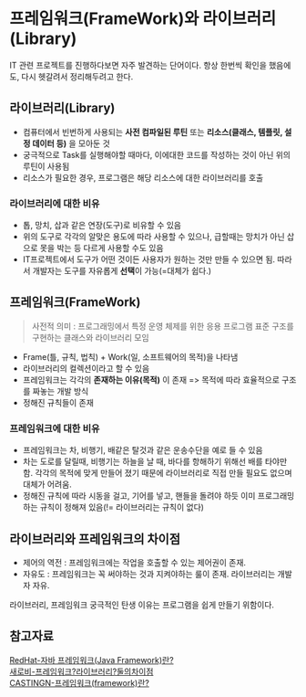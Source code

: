 # 프레임워크(FrameWork)와 라이브러리(Library)
IT 관련 프로젝트를 진행하다보면 자주 발견하는 단어이다. 항상 한번씩 확인을 했음에도, 다시 헷갈려서 정리해두려고 한다.

## 라이브러리(Library)
+ 컴퓨터에서 빈번하게 사용되는 **사전 컴파일된 루틴** 또는 **리소스(클래스, 템플릿, 설정 데이터 등)** 을 모아둔 것
+ 궁극적으로 Task를 실행해야할 때마다, 이에대한 코드를 작성하는 것이 아닌 위의 루틴이 사용됨
+ 리소스가 필요한 경우, 프로그램은 해당 리소스에 대한 라이브러리를 호출

### 라이브러리에 대한 비유
+ 톱, 망치, 삽과 같은 연장(도구)로 비유할 수 있음
+ 위의 도구로 각각의 알맞은 용도에 따라 사용할 수 있으나, 급할때는 망치가 아닌 삽으로 못을 박는 등 다르게 사용할 수도 있음
+ IT프로젝트에서 도구가 어떤 것이든 사용자가 원하는 것만 만들 수 있으면 됨. 따라서 개발자는 도구를 자유롭게 **선택**이 가능(=대체가 쉽다.)

## 프레임워크(FrameWork)
> 사전적 의미 : 프로그래밍에서 특정 운영 체제를 위한 응용 프로그램 표준 구조를 구현하는 클래스와 라이브러리 모임
+ Frame(틀, 규칙, 법칙) + Work(일, 소프트웨어의 목적)을 나타냄
+ 라이브러리의 컬렉션이라고 할 수 있음
+ 프레임워크는 각각의 **존재하는 이유(목적)** 이 존재 => 목적에 따라 효율적으로 구조를 짜놓는 개발 방식
+ 정해진 규칙들이 존재

### 프레임워크에 대한 비유
+ 프레임워크는 차, 비행기, 배같은 탈것과 같은 운송수단을 예로 들 수 있음
+ 차는 도로를 달릴때, 비행기는 하늘을 날 때, 바다를 항해하기 위해선 배를 타야만 함. 각각의 목적에 맞게 만들어 졌기 때문에 라이브러리로 직접 만들 필요도 없으며 대체가 어려움.
+ 정해진 규칙에 따라 시동을 걸고, 기어를 넣고, 핸들을 돌려야 하듯 이미 프로그래밍하는 규칙이 정해져 있음(!= 라이브러리는 규칙이 없다)

## 라이브러리와 프레임워크의 차이점
+ 제어의 역전 : 프레임워크에는 작업을 호출할 수 있는 제어권이 존재.
+ 자유도 : 프레임워크는 꼭 써야하는 것과 지켜야하는 룰이 존재. 라이브러리는 개발자 자유.

라이브러리, 프레임워크 궁극적인 탄생 이유는 프로그램을 쉽게 만들기 위함이다.

## 참고자료
[RedHat-자바 프레임워크(Java Framework)란?](https://www.redhat.com/ko/topics/cloud-native-apps/what-is-a-Java-framework)   
[새로비-프레임워크?라이브러리?둘의차이점](https://engkimbs.tistory.com/673)   
[CASTINGN-프레임워크(framework)란?](https://www.castingn.com/sourcing/kkultip_detail/110)

